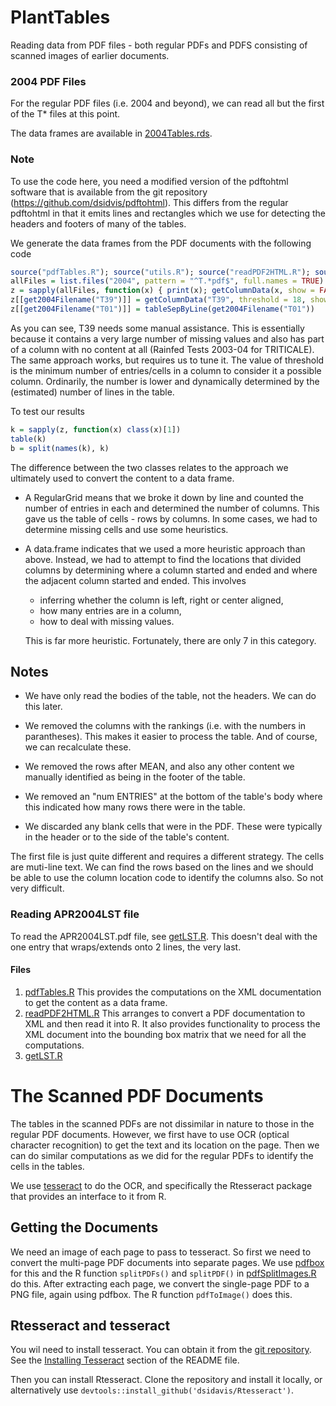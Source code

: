 # PlantTables
Reading data from PDF files - both regular PDFs and PDFS consisting of scanned images of earlier documents.

### 2004 PDF Files
For the regular PDF files (i.e. 2004 and beyond), we can read all but the first of the T* files at
this point.

The data frames are available in [2004Tables.rds](2004Tables.rds).

### Note
To use the code here, you need a modified version of the pdftohtml software that is available from
the git repository (https://github.com/dsidvis/pdftohtml).  This differs from the regular pdftohtml
in that it emits lines and rectangles which we use for detecting the headers and footers of many of the tables.

We generate the data frames from the PDF documents with the following code
```r
source("pdfTables.R"); source("utils.R"); source("readPDF2HTML.R"); source("t01.R")
allFiles = list.files("2004", pattern = "^T.*pdf$", full.names = TRUE)
z = sapply(allFiles, function(x) { print(x); getColumnData(x, show = FALSE) })
z[[get2004Filename("T39")]] = getColumnData("T39", threshold = 18, show = FALSE)
z[[get2004Filename("T01")]] = tableSepByLine(get2004Filename("T01"))
```
As you can see, T39 needs some manual assistance. This is essentially because it contains a very
large number of missing values and also has part of a column with no content at all (Rainfed Tests
2003-04 for TRITICALE).  The same approach works, but requires us to tune it.
The value of threshold is the minimum number of entries/cells in a column to consider it a possible
column.  Ordinarily, the number is lower and dynamically determined by the (estimated) number of
lines in the table.


To test our results
```r
k = sapply(z, function(x) class(x)[1])
table(k)
b = split(names(k), k)
```

The difference between the two classes relates to the approach we ultimately used to convert
the content to a data frame.
* A RegularGrid means that we broke it down by line and counted the number of entries in each and
  determined the number of columns. This gave us the table of cells - rows by columns. In some
  cases, we had to determine missing cells and use some heuristics.

* A data.frame indicates that we used a more heuristic approach than above. Instead, we had to
  attempt to find the locations that divided columns by determining where a column started and ended
  and where the adjacent column started and ended.  This  involves
    * inferring whether the column is left, right or center aligned,
    * how many entries are in a column,
    * how to deal with missing values.
	
  This is far more heuristic. Fortunately, there are only 7 in this category.


## Notes

* We have only read the bodies of the table, not the headers.   We can do this later.

* We  removed the columns with the rankings (i.e. with the numbers in parantheses).
  This makes it easier to process the table. And of course, we can recalculate these.

* We removed the rows after MEAN,  and also any other content we manually identified as being in the footer
  of the table.

* We removed an "num ENTRIES" at the bottom of the table's body where this indicated how many rows there
  were in the table.

* We discarded any blank cells that were in the PDF. These were typically in the header or to the side
  of the table's content.

The first file is just quite different and requires a different strategy. The cells are muti-line  text.
We can find the rows based on the lines and we should be able to use the column location code to
identify the columns also.  So not very difficult.


### Reading  APR2004LST file
To read the APR2004LST.pdf file, see [getLST.R](getLST.R).
This doesn't deal with the one entry that wraps/extends onto 2 lines, the very last.

#### Files

1.  [pdfTables.R](pdfTables.R)
  This provides the computations on the XML documentation to get the content as a data frame.
1.  [readPDF2HTML.R](readPDF2HTML.R)
  This arranges to convert a PDF documentation to XML and then read it into R.  It also provides
  functionality to process the XML document into the bounding box matrix that we need for all the computations.
1.  [getLST.R](getLST.R)


# The Scanned PDF Documents

The tables in the scanned PDFs are not dissimilar in nature to those in the regular PDF documents.
However, we first have to use OCR (optical character recognition) to get the text and its location
on the page. Then we can do similar computations as we did for the regular PDFs to identify
the cells in the tables.

We use [tesseract](https://github.com/tesseract-ocr) to do the OCR, and specifically the Rtesseract package that provides an interface
to it from R.

## Getting the Documents
We need an image of each page to pass to tesseract.
So first we need to convert the multi-page PDF documents into separate pages.
We use [pdfbox](https://pdfbox.apache.org/) for this and the R
function `splitPDFs()` and `splitPDF()` in  [pdfSplitImages.R](pdfSplitImages.R) do this.
After extracting each page, we convert the single-page PDF to a PNG file, again using pdfbox.
The R function `pdfToImage()` does this.


## Rtesseract and tesseract
You wil need to install tesseract. You can obtain it from the
[git repository](https://github.com/tesseract-ocr/tesseract).
See the [Installing Tesseract](https://github.com/tesseract-ocr) section of the README file.

Then you can install Rtesseract.
Clone the repository and install it locally, or alternatively use
`devtools::install_github('dsidavis/Rtesseract')`.


